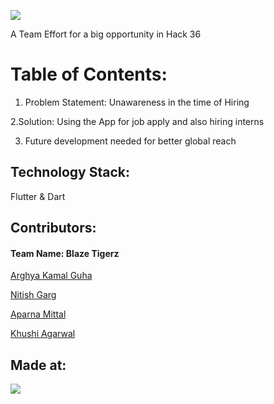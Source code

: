 ![](https://i.ibb.co/3vMYD6M/Made-at-Hack-36.png)

A Team Effort for a big opportunity in Hack 36 

# Table of Contents:
1. Problem Statement: Unawareness in the time of Hiring 
 
2.Solution: Using the App for job apply and also hiring interns

3. Future development needed for better global reach

## Technology Stack:
Flutter & Dart


## Contributors:
#### Team Name: Blaze Tigerz

[Arghya Kamal Guha](https://github.com/ArghyaKamalGuha-1)

[Nitish Garg](https://github.com/nitishgarg2002)

[Aparna Mittal](https://github.com/apmit2704)

[Khushi Agarwal](https://github.com/khushi-web)

## Made at:
![](https://i.ibb.co/3vMYD6M/Made-at-Hack-36.png)

